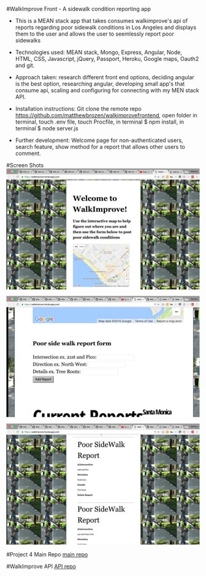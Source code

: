 #WalkImprove Front - A sidewalk condition reporting app

* This is a MEAN stack app that takes consumes walkimprove's api of  reports regarding poor sidewalk conditions in Los Angeles and displays them to the user and allows the user to seemlessly report poor sidewalks

* Technologies used: MEAN stack, Mongo, Express, Angular, Node, HTML, CSS, Javascript, jQuery, Passport, Heroku, Google maps, Oauth2 and git.

* Approach taken: research different front end options, deciding angular is the best option, researching angular, developing small app's that consume api, scaling and configuring for connecting with my MEN stack API.

* Installation instructions: Git clone the remote repo https://github.com/matthewbrozen/walkimprovefrontend, open folder in terminal, touch .env file, touch Procfile, in terminal $ npm install, in terminal $ node server.js

* Further development: Welcome page for non-authenticated users, search feature, show method for a report that allows other users to comment.

#Screen Shots
![welcome](welcome.png)

![reportform](reportsidewalkform.png)

![reports](sidewalkreports.png)

#Project 4 Main Repo
[main repo](https://github.com/matthewbrozen/project4)  

#WalkImprove API
[API repo](https://github.com/matthewbrozen/walkimproveapi)
